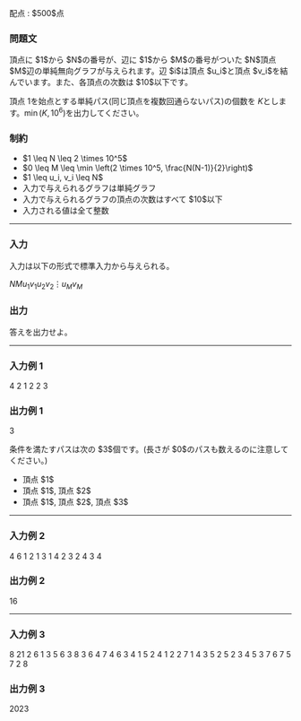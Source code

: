 
<div>

<span>

<span>

<p>
配点 : $500$点
</p>

<div>

<section>

### **問題文**

<p>
頂点に $1$から $N$の番号が、辺に $1$から $M$の番号がついた $N$頂点 $M$辺の単純無向グラフが与えられます。辺 $i$は頂点 $u_i$と頂点 $v_i$を結んでいます。また、各頂点の次数は $10$以下です。

頂点 $1$を始点とする単純パス(同じ頂点を複数回通らないパス)の個数を $K$とします。$\min(K, 10^6)$を出力してください。
</p>

</section>

</div>

<div>

<section>

### **制約**

<ul>

<li>
$1 \leq N \leq 2 \times 10^5$
</li>

<li>
$0 \leq M \leq \min \left(2 \times 10^5, \frac{N(N-1)}{2}\right)$
</li>

<li>
$1 \leq u_i, v_i \leq N$
</li>

<li>
入力で与えられるグラフは単純グラフ
</li>

<li>
入力で与えられるグラフの頂点の次数はすべて $10$以下
</li>

<li>
入力される値は全て整数
</li>

</ul>

</section>

</div>

---

<div>

<div>

<section>

### **入力**

<p>
入力は以下の形式で標準入力から与えられる。
</p>

<div>

$N$$M$$u_1$$v_1$$u_2$$v_2$$\vdots$$u_M$$v_M$
</div>

</section>

</div>

<div>

<section>

### **出力**

<p>
答えを出力せよ。
</p>

</section>

</div>

</div>

---

<div>

<section>

### **入力例 1**

<div>

4 2
1 2
2 3

</div>

</section>

</div>

<div>

<section>

### **出力例 1**

<div>

3

</div>

<p>
条件を満たすパスは次の $3$個です。(長さが $0$のパスも数えるのに注意してください。)
</p>

<ul>

<li>
頂点 $1$
</li>

<li>
頂点 $1$, 頂点 $2$
</li>

<li>
頂点 $1$, 頂点 $2$, 頂点 $3$
</li>

</ul>

</section>

</div>

---

<div>

<section>

### **入力例 2**

<div>

4 6
1 2
1 3
1 4
2 3
2 4
3 4

</div>

</section>

</div>

<div>

<section>

### **出力例 2**

<div>

16

</div>

</section>

</div>

---

<div>

<section>

### **入力例 3**

<div>

8 21
2 6
1 3
5 6
3 8
3 6
4 7
4 6
3 4
1 5
2 4
1 2
2 7
1 4
3 5
2 5
2 3
4 5
3 7
6 7
5 7
2 8

</div>

</section>

</div>

<div>

<section>

### **出力例 3**

<div>

2023

</div>

</section>

</div>

</span>

</span>

</div>
